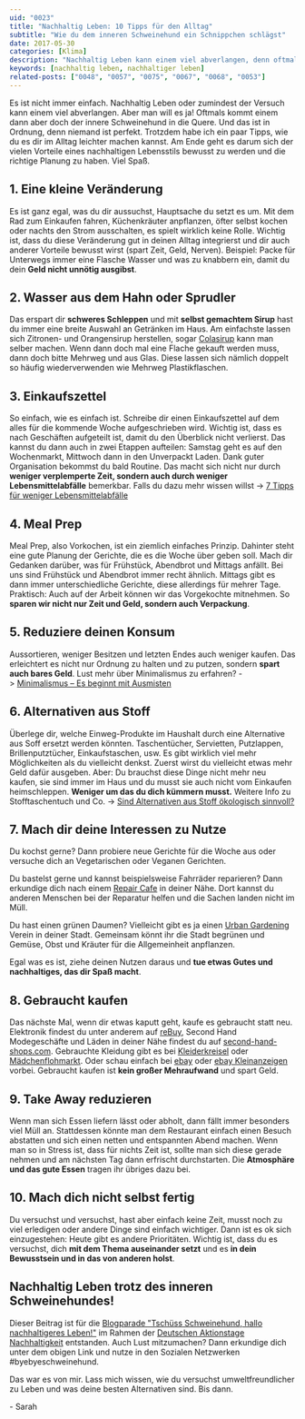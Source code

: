 ```yaml
---
uid: "0023"
title: "Nachhaltig Leben: 10 Tipps für den Alltag"
subtitle: "Wie du dem inneren Schweinehund ein Schnippchen schlägst"
date: 2017-05-30
categories: [Klima]
description: "Nachhaltig Leben kann einem viel abverlangen, denn oftmals kommt der inner Schweinehund in die Quere. Hier ein paar Tipps, wie es im Alltag leichter wird."
keywords: [nachhaltig leben, nachhaltiger leben]
related-posts: ["0048", "0057", "0075", "0067", "0068", "0053"]
---
```

Es ist nicht immer einfach. Nachhaltig Leben oder zumindest der Versuch kann einem viel abverlangen. Aber man will es ja! Oftmals kommt einem dann aber doch der innere Schweinehund in die Quere. Und das ist in Ordnung, denn niemand ist perfekt. Trotzdem habe ich ein paar Tipps, wie du es dir im Alltag leichter machen kannst. Am Ende geht es darum sich der vielen Vorteile eines nachhaltigen Lebensstils bewusst zu werden und die richtige Planung zu haben. Viel Spaß.

## 1. Eine kleine Veränderung
Es ist ganz egal, was du dir aussuchst, Hauptsache du setzt es um. Mit dem Rad zum Einkaufen fahren, Küchenkräuter anpflanzen, öfter selbst kochen oder nachts den Strom ausschalten, es spielt wirklich keine Rolle. Wichtig ist, dass du diese Veränderung gut in deinen Alltag integrierst und dir auch anderer Vorteile bewusst wirst (spart Zeit, Geld, Nerven). Beispiel: Packe für Unterwegs immer eine Flasche Wasser und was zu knabbern ein, damit du dein **Geld nicht unnötig ausgibst**.

## 2. Wasser aus dem Hahn oder Sprudler
Das erspart dir **schweres Schleppen** und mit **selbst gemachtem Sirup** hast du immer eine breite Auswahl an Getränken im Haus. Am einfachste lassen sich Zitronen- und Orangensirup herstellen, sogar [Colasirup](http://www.dasweissevomei.com/kategorie/rezepte/hausgemacher-cola-sirup/) kann man selber machen. Wenn dann doch mal eine Flache gekauft werden muss, dann doch bitte Mehrweg und aus Glas. Diese lassen sich nämlich doppelt so häufig wiederverwenden wie Mehrweg Plastikflaschen.

## 3. Einkaufszettel
So einfach, wie es einfach ist. Schreibe dir einen Einkaufszettel auf dem alles für die kommende Woche aufgeschrieben wird. Wichtig ist, dass es nach Geschäften aufgeteilt ist, damit du den Überblick nicht verlierst. Das kannst du dann auch in zwei Etappen aufteilen: Samstag geht es auf den Wochenmarkt, Mittwoch dann in den Unverpackt Laden. Dank guter Organisation bekommst du bald Routine. Das macht sich nicht nur durch **weniger verplemperte Zeit, sondern auch durch weniger Lebensmittelabfälle** bemerkbar. Falls du dazu mehr wissen willst -> [7 Tipps für weniger Lebensmittelabfälle](7-tipps-fuer-weniger-lebensmittelabfaelle)

## 4. Meal Prep
Meal Prep, also Vorkochen, ist ein ziemlich einfaches Prinzip. Dahinter steht eine gute Planung der Gerichte, die es die Woche über geben soll. Mach dir Gedanken darüber, was für Frühstück, Abendbrot und Mittags anfällt. Bei uns sind Frühstück und Abendbrot immer recht ähnlich. Mittags gibt es dann immer unterschiedliche Gerichte, diese allerdings für mehrer Tage. Praktisch: Auch auf der Arbeit können wir das Vorgekochte mitnehmen. So **sparen wir nicht nur Zeit und Geld, sondern auch Verpackung**.

## 5. Reduziere deinen Konsum
Aussortieren, weniger Besitzen und letzten Endes auch weniger kaufen. Das erleichtert es nicht nur Ordnung zu halten und zu putzen, sondern **spart auch bares Geld**. Lust mehr über Minimalismus zu erfahren? -> [Minimalismus – Es beginnt mit Ausmisten](minimalismus-ausmisten)

## 6. Alternativen aus Stoff
Überlege dir, welche Einweg-Produkte im Haushalt durch eine Alternative aus Soff ersetzt werden könnten. Taschentücher, Servietten, Putzlappen, Brillenputztücher, Einkaufstaschen, usw. Es gibt wirklich viel mehr Möglichkeiten als du vielleicht denkst. Zuerst wirst du vielleicht etwas mehr Geld dafür ausgeben. Aber: Du brauchst diese Dinge nicht mehr neu kaufen, sie sind immer im Haus und du musst sie auch nicht vom Einkaufen heimschleppen. **Weniger um das du dich kümmern musst.** Weitere Info zu Stofftaschentuch und Co. -> [Sind Alternativen aus Stoff ökologisch sinnvoll?](sind-alternativen-aus-stoff-oekologisch-sinnvoll)

## 7. Mach dir deine Interessen zu Nutze
Du kochst gerne? Dann probiere neue Gerichte für die Woche aus oder versuche dich an Vegetarischen oder Veganen Gerichten.

Du bastelst gerne und kannst beispielsweise Fahrräder reparieren? Dann erkundige dich nach einem [Repair Cafe](https://de.wikipedia.org/wiki/Repair-Caf%C3%A9) in deiner Nähe. Dort kannst du anderen Menschen bei der Reparatur helfen und die Sachen landen nicht im Müll.

Du hast einen grünen Daumen? Vielleicht gibt es ja einen [Urban Gardening](https://de.wikipedia.org/wiki/Urbaner_Gartenbau) Verein in deiner Stadt. Gemeinsam könnt ihr die Stadt begrünen und Gemüse, Obst und Kräuter für die Allgemeinheit anpflanzen.

Egal was es ist, ziehe deinen Nutzen daraus und **tue etwas Gutes und nachhaltiges, das dir Spaß macht**.

## 8. Gebraucht kaufen
Das nächste Mal, wenn dir etwas kaputt geht, kaufe es gebraucht statt neu. Elektronik findest du unter anderem auf [reBuy](https://www.rebuy.de/), Second Hand Modegeschäfte und Läden in deiner Nähe findest du auf [second-hand-shops.com](http://second-hand-shops.com/de). Gebrauchte Kleidung gibt es bei [Kleiderkreisel](https://www.kleiderkreisel.de/) oder [Mädchenflohmarkt](https://www.maedchenflohmarkt.de/). Oder schau einfach bei [ebay](http://www.ebay.de/) oder [ebay Kleinanzeigen](https://www.ebay-kleinanzeigen.de/) vorbei. Gebraucht kaufen ist **kein großer Mehraufwand** und spart Geld.

## 9. Take Away reduzieren
Wenn man sich Essen liefern lässt oder abholt, dann fällt immer besonders viel Müll an. Stattdessen könnte man dem Restaurant einfach einen Besuch abstatten und sich einen netten und entspannten Abend machen. Wenn man so in Stress ist, dass für nichts Zeit ist, sollte man sich diese gerade nehmen und am nächsten Tag dann erfrischt durchstarten. Die **Atmosphäre und das gute Essen** tragen ihr übriges dazu bei.

## 10. Mach dich nicht selbst fertig
Du versuchst und versuchst, hast aber einfach keine Zeit, musst noch zu viel erledigen oder andere Dinge sind einfach wichtiger. Dann ist es ok sich einzugestehen: Heute gibt es andere Prioritäten. Wichtig ist, dass du es versuchst, dich **mit dem Thema auseinander setzt** und es **in dein Bewusstsein und in das von anderen holst**.

## Nachhaltig Leben trotz des inneren Schweinehundes!
Dieser Beitrag ist für die [Blogparade "Tschüss Schweinehund, hallo nachhaltigeres Leben!"](https://nachhaltiger-warenkorb.de/#!/page/blogparade) im Rahmen der [Deutschen Aktionstage Nachhaltigkeit](http://www.tatenfuermorgen.de/mitmachen/deutsche-aktionstage-nachhaltigkeit/) entstanden. Auch Lust mitzumachen? Dann erkundige dich unter dem obigen Link und nutze in den Sozialen Netzwerken #byebyeschweinehund.

Das war es von mir. Lass mich wissen, wie du versuchst umweltfreundlicher zu Leben und was deine besten Alternativen sind. Bis dann.

\- Sarah
